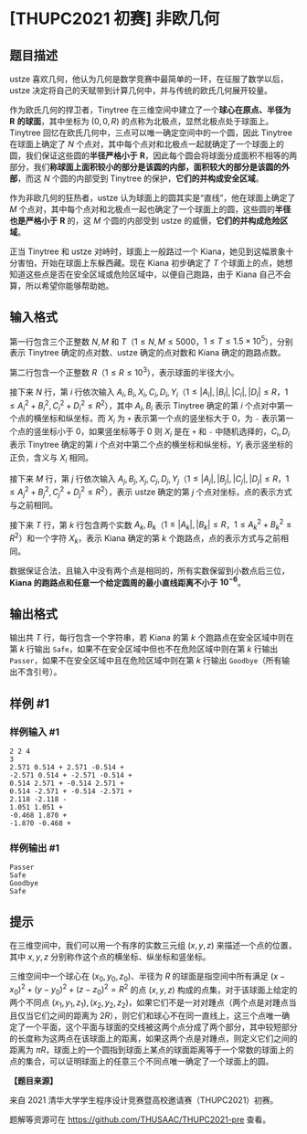 # [THUPC2021 初赛] 非欧几何

## 题目描述

ustze 喜欢几何，他认为几何是数学竞赛中最简单的一环，在征服了数学以后，ustze 决定将自己的天赋带到计算几何中，并与传统的欧氏几何展开较量。

作为欧氏几何的捍卫者，Tinytree 在三维空间中建立了一个**球心在原点、半径为** $\boldsymbol R$ **的球面**，其中坐标为 $(0,0,R)$ 的点称为北极点，显然北极点处于球面上。Tinytree 回忆在欧氏几何中，三点可以唯一确定空间中的一个圆，因此 Tinytree 在球面上确定了 $N$ 个点对，其中每个点对和北极点一起就确定了一个球面上的圆，我们保证这些圆的**半径严格小于** $\boldsymbol R$，因此每个圆会将球面分成面积不相等的两部分，我们**称球面上面积较小的部分是该圆的内部，面积较大的部分是该圆的外部**，而这 $N$ 个圆的内部受到 Tinytree 的保护，**它们的并构成安全区域**。

作为非欧几何的狂热者，ustze 认为球面上的圆其实是“直线”，他在球面上确定了 $M$ 个点对，其中每个点对和北极点一起也确定了一个球面上的圆，这些圆的**半径也是严格小于** $\boldsymbol R$ 的，这 $M$ 个圆的内部受到 ustze 的威慑，**它们的并构成危险区域**。

正当 Tinytree 和 ustze 对峙时，球面上一般路过一个 Kiana，她见到这幅景象十分害怕，开始在球面上东躲西藏。现在 Kiana 初步确定了 $T$ 个球面上的点，她想知道这些点是否在安全区域或危险区域中，以便自己跑路，由于 Kiana 自己不会算，所以希望你能够帮助她。

## 输入格式

第一行包含三个正整数 $N, M$ 和 $T$（$1 \le N, M \le 5000$，$1 \le T \le 1.5 \times {10}^5$），分别表示 Tinytree 确定的点对数、ustze 确定的点对数和 Kiana 确定的跑路点数。

第二行包含一个正整数 $R$（$1 \le R \le {10}^3$），表示球面的半径大小。

接下来 $N$ 行，第 $i$ 行依次输入 $A_i, B_i, X_i, C_i, D_i, Y_i$（$1 \le |A_i|, |B_i|, |C_i|, |D_i| \le R$，$1 \le A_i^2 + B_i^2, C_i^2 + D_i^2 \le R^2$），其中 $A_i, B_i$ 表示 Tinytree 确定的第 $i$ 个点对中第一个点的横坐标和纵坐标，而 $X_i$ 为 `+` 表示第一个点的竖坐标大于 $0$，为 `-` 表示第一个点的竖坐标小于 $0$，如果竖坐标等于 $0$ 则 $X_i$ 是在 `+` 和 `-` 中随机选择的，$C_i, D_i$ 表示 Tinytree 确定的第 $i$ 个点对中第二个点的横坐标和纵坐标，$Y_i$ 表示竖坐标的正负，含义与 $X_i$ 相同。

接下来 $M$ 行，第 $j$ 行依次输入 $A_j, B_j, X_j, C_j, D_j, Y_j$（$1 \le |A_j|, |B_j|, |C_j|, |D_j| \le R$，$1 \le A_j^2 + B_j^2, C_j^2 + D_j^2 \le R^2$），表示 ustze 确定的第 $j$ 个点对坐标，点的表示方式与之前相同。

接下来 $T$ 行，第 $k$ 行包含两个实数 $A_k, B_k$（$1 \le |A_k|, |B_k| \le R$，$1 \le A_k^2 + B_k^2 \le R^2$）和一个字符 $X_k$，表示 Kiana 确定的第 $k$ 个跑路点，点的表示方式与之前相同。

数据保证合法，且输入中没有两个点是相同的，所有实数保留到小数点后三位，**Kiana 的跑路点和任意一个给定圆周的最小直线距离不小于** $\boldsymbol{{10}^{-6}}$。

## 输出格式

输出共 $T$ 行，每行包含一个字符串，若 Kiana 的第 $k$ 个跑路点在安全区域中则在第 $k$ 行输出 `Safe`，如果不在安全区域中但也不在危险区域中则在第 $k$ 行输出 `Passer`，如果不在安全区域中且在危险区域中则在第 $k$ 行输出 `Goodbye`（所有输出不含引号）。

## 样例 #1

### 样例输入 #1
```
2 2 4
3
2.571 0.514 + 2.571 -0.514 +
-2.571 0.514 + -2.571 -0.514 +
0.514 2.571 + -0.514 2.571 +
0.514 -2.571 + -0.514 -2.571 +
2.118 -2.118 -
1.051 1.051 +
-0.468 1.870 +
-1.870 -0.468 +
```

### 样例输出 #1

```
Passer
Safe
Goodbye
Safe
```

## 提示

在三维空间中，我们可以用一个有序的实数三元组 $(x, y, z)$ 来描述一个点的位置，其中 $x, y, z$ 分别称作这个点的横坐标、纵坐标和竖坐标。

三维空间中一个球心在 $(x_0, y_0, z_0)$、半径为 $R$ 的球面是指空间中所有满足 $(x - x_0)^2 + (y - y_0)^2 + (z - z_0)^2 = R^2$ 的点 $(x, y, z)$ 构成的点集，对于该球面上给定的两个不同点 $(x_1, y_1, z_1), (x_2, y_2, z_2)$，如果它们不是一对对踵点（两个点是对踵点当且仅当它们之间的距离为 $2 R$），则它们和球心不在同一直线上，这三个点唯一确定了一个平面，这个平面与球面的交线被这两个点分成了两个部分，其中较短部分的长度称为这两点在该球面上的距离，如果这两个点是对踵点，则定义它们之间的距离为 $\pi R$，球面上的一个圆指到球面上某点的球面距离等于一个常数的球面上的点的集合，可以证明球面上的任意三个不同点唯一确定了一个球面上的圆。

**【题目来源】**

来自 2021 清华大学学生程序设计竞赛暨高校邀请赛（THUPC2021）初赛。

题解等资源可在 <https://github.com/THUSAAC/THUPC2021-pre> 查看。
